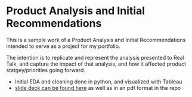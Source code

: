 # Product Analysis and Initial Recommendations

This is a sample work of a Product Analysis and Initial Recommendations intended to serve as a project for my portfolio.

The intention is to replicate and represent the analysis presented to Real Talk, and capture the impact of that analysis, and how it affected product statgey/priorities going forward.

- Initial EDA and cleaning done in python, and visualized with Tableau
- [slide deck can be found here](https://docs.google.com/presentation/d/1mnf4DD0cqGeWD-iSV1_syZfjWEAVttXzc0wUTG8CAjw/edit?usp=sharing) as well as in an pdf format in the repo
